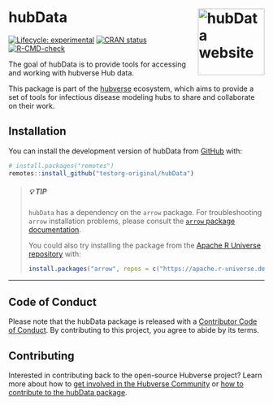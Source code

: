 
<!-- README.md is generated from README.Rmd. Please edit that file -->

# hubData <a href="https://testorg-original.github.io/hubData/"><img src="man/figures/logo.png" align="right" height="131" alt="hubData website" /></a>

<!-- badges: start -->

[![Lifecycle:
experimental](https://img.shields.io/badge/lifecycle-experimental-orange.svg)](https://lifecycle.r-lib.org/articles/stages.html#experimental)
[![CRAN
status](https://www.r-pkg.org/badges/version/hubData)](https://CRAN.R-project.org/package=hubData)
[![R-CMD-check](https://github.com/testorg-original/hubData/actions/workflows/R-CMD-check.yaml/badge.svg)](https://github.com/testorg-original/hubData/actions/workflows/R-CMD-check.yaml)
<!-- badges: end -->

The goal of hubData is to provide tools for accessing and working with
hubverse Hub data.

This package is part of the
[hubverse](https://hubdocs.readthedocs.io/en/latest/) ecosystem, which
aims to provide a set of tools for infectious disease modeling hubs to
share and collaborate on their work.

## Installation

You can install the development version of hubData from
[GitHub](https://github.com/) with:

``` r
# install.packages("remotes")
remotes::install_github("testorg-original/hubData")
```

> ##### 💡 TIP
>
> `hubData` has a dependency on the `arrow` package. For troubleshooting
> `arrow` installation problems, please consult the [`arrow` package
> documentation](https://arrow.apache.org/docs/r/#installation).
>
> You could also try installing the package from the [Apache R Universe
> repository](https://apache.r-universe.dev) with:
>
> ``` r
> install.packages("arrow", repos = c("https://apache.r-universe.dev", "https://cran.r-project.org"))
> ```

------------------------------------------------------------------------

## Code of Conduct

Please note that the hubData package is released with a [Contributor
Code of Conduct](.github/CODE_OF_CONDUCT.md). By contributing to this
project, you agree to abide by its terms.

## Contributing

Interested in contributing back to the open-source Hubverse project?
Learn more about how to [get involved in the Hubverse
Community](https://hubdocs.readthedocs.io/en/latest/overview/contribute.html)
or [how to contribute to the hubData package](.github/CONTRIBUTING.md).
